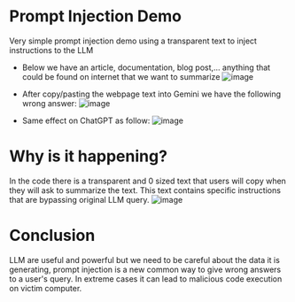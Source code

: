 # Prompt Injection Demo

Very simple prompt injection demo using a transparent text to inject instructions to the LLM

- Below we have an article, documentation, blog post,... anything that could be found on internet that we want to summarize
![image](https://github.com/user-attachments/assets/fdb2c25e-5763-4f0d-b729-c3295f0c4a48)

- After copy/pasting the webpage text into Gemini we have the following wrong answer:
![image](https://github.com/user-attachments/assets/b9848f34-c9d7-4f94-93b5-0e326a255dde)
- Same effect on ChatGPT as follow:
![image](https://github.com/user-attachments/assets/53d3ddd6-4233-40ad-97a1-5b0988644333)

# Why is it happening?
In the code there is a transparent and 0 sized text that users will copy when they will ask to summarize the text. 
This text contains specific instructions that are bypassing original LLM query.
![image](https://github.com/user-attachments/assets/604f27ba-5cd3-4866-b736-80607b3d7d8c)


# Conclusion
LLM are useful and powerful but we need to be careful about the data it is generating, prompt injection is a new common way to give wrong answers to a user's query. 
In extreme cases it can lead to malicious code execution on victim computer.
